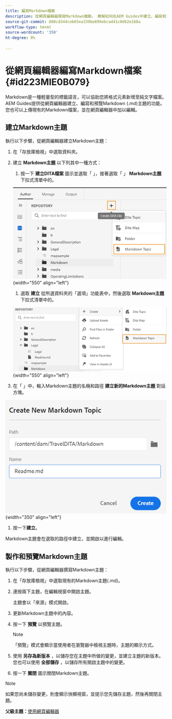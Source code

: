 ```yaml
---
title: 編寫Markdown檔案
description: 從網頁編輯器撰寫Markdown檔案。 瞭解如何在AEM Guides中建立、編寫和預覽Markdown主題。
source-git-commit: 880cd344ceb65ea339be699ebcad41c0d62e168a
workflow-type: tm+mt
source-wordcount: '350'
ht-degree: 0%

---
```


# 從網頁編輯器編寫Markdown檔案 {#id223MIE0B079}

Markdown是一種輕量型的標籤語言，可以協助您將格式元素新增至純文字檔案。 AEM Guides提供從網頁編輯器建立、編寫和預覽Markdown \(.md\)主題的功能。 您也可以上傳現有的Markdown檔案，並在網頁編輯器中加以編輯。

## 建立Markdown主題

執行以下步驟，從網頁編輯器建立Markdown主題：

1. 在「存放庫檢視」中選取資料夾。
1. 建立 **Markdown主題** 以下列其中一種方式：
   1. 按一下 **建立DITA檔案** 圖示並選取「 」，接著選取「 」 **Markdown主題** 下拉式清單中的。

   ![](images/create-markdown-dita-topic.png){width="550" align="left"}

   1. 選取 **建立** 從所選資料夾的「選項」功能表中，然後選取 **Markdown主題**&#x200B;下拉式清單中的。

   ![](images/create-markdown-options-menu.png){width="550" align="left"}

1. 在「 」中，輸入Markdown主題的名稱和路徑 **建立新的Markdown主題** 對話方塊。

![](images/create-markdown-dialog.png){width="350" align="left"}

1. 按一下&#x200B;**建立**。

Markdown主題會在選取的路徑中建立，並開啟以進行編輯。

## 製作和預覽Markdown主題

執行以下步驟，從網頁編輯器撰寫Markdown主題：

1. 在「存放庫檢視」中選取現有的Markdown主題\(.md\)。
1. 連按兩下主題，在編輯視窗中開啟主題。

   主題會以「來源」模式開啟。

1. 更新Markdown主題中的內容。
1. 按一下 **預覽** 以預覽主題。

   >[!NOTE]
   >
   > 「預覽」模式會顯示當使用者在瀏覽器中檢視主題時，主題的顯示方式。

1. 使用 **另存為新版本** ，以儲存您在主題中所做的變更，並建立主題的新版本。 您也可以使用 **全部儲存** ，以儲存所有開啟主題中的變更。

1. 按一下 **關閉** 圖示關閉Markdown主題。

>[!NOTE]
>
> 如果您尚未儲存變更，則會顯示快顯視窗，並提示您先儲存主題，然後再關閉主題。

**父級主題：**[&#x200B;使用網頁編輯器](web-editor.md)
